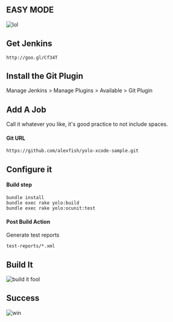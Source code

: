 ## EASY MODE

![lol](http://i1.kym-cdn.com/photos/images/newsfeed/000/413/041/81e.jpg)

## Get Jenkins

    http://goo.gl/Cf34T

## Install the Git Plugin

Manage Jenkins > Manage Plugins > Available > Git Plugin

## Add A Job

Call it whatever you like, it's good practice to not include spaces. 

#### Git URL

    https://github.com/alexfish/yolo-xcode-sample.git

## Configure it

#### Build step

    bundle install
    bundle exec rake yolo:build
    bundle exec rake yolo:ocunit:test

#### Post Build Action

Generate test reports

    test-reports/*.xml

## Build It

![build it fool](https://issues.jenkins-ci.org/secure/attachment/23210/context-menu-build-now.PNG)

## Success

![win](http://weknowmemes.com/wp-content/uploads/2012/02/full-of-win.jpg)

